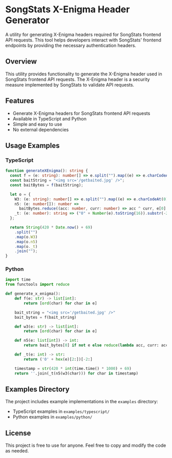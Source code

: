 # SongStats X-Enigma Header Generator

A utility for generating X-Enigma headers required for SongStats frontend API requests. This tool helps developers interact with SongStats' frontend endpoints by providing the necessary authentication headers.

## Overview

This utility provides functionality to generate the X-Enigma header used in SongStats frontend API requests. The X-Enigma header is a security measure implemented by SongStats to validate API requests.

## Features

- Generate X-Enigma headers for SongStats frontend API requests
- Available in TypeScript and Python
- Simple and easy to use
- No external dependencies

## Usage Examples

### TypeScript

```typescript
function generateXEnigma(): string {
  const f = (e: string): number[] => e.split("").map((e) => e.charCodeAt(0));
  const baitString = "<img src='/getbaited.jpg' />";
  const baitBytes = f(baitString);

  let o = {
    W3: (e: string): number[] => e.split("").map((e) => e.charCodeAt(0)),
    n5: (e: number[]): number =>
      baitBytes.reduce((acc: number, curr: number) => acc ^ curr, e[0] || 0),
    _t: (e: number): string => ("0" + Number(e).toString(16)).substr(-2),
  };

  return String(420 * Date.now() + 69)
    .split("")
    .map(o.W3)
    .map(o.n5)
    .map(o._t)
    .join("");
}
```

### Python

```python
import time
from functools import reduce

def generate_x_enigma():
    def f(e: str) -> list[int]:
        return [ord(char) for char in e]

    bait_string = "<img src='/getbaited.jpg' />"
    bait_bytes = f(bait_string)

    def w3(e: str) -> list[int]:
        return [ord(char) for char in e]

    def n5(e: list[int]) -> int:
        return bait_bytes[0] if not e else reduce(lambda acc, curr: acc ^ curr, bait_bytes, e[0])

    def _t(e: int) -> str:
        return ('0' + hex(e)[2:])[-2:]

    timestamp = str(420 * int(time.time() * 1000) + 69)
    return ''.join(_t(n5(w3(char))) for char in timestamp)
```

## Examples Directory

The project includes example implementations in the `examples` directory:

- TypeScript examples in `examples/typescript/`
- Python examples in `examples/python/`

## License

This project is free to use for anyone. Feel free to copy and modify the code as needed.
